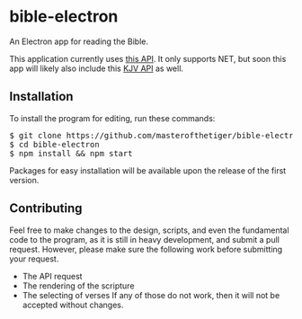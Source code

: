 # bible-electron
An Electron app for reading the Bible.

This application currently uses [this API](http://labs.bible.org/api_web_service). It only supports NET, but soon this app will likely also include this [KJV API](http://bible-api.com) as well. 

## Installation
To install the program for editing, run these commands:
<pre>
$ git clone https://github.com/masterofthetiger/bible-electron
$ cd bible-electron
$ npm install && npm start
</pre>

Packages for easy installation will be available upon the release of the first version. 

## Contributing
Feel free to make changes to the design, scripts, and even the fundamental code to the program, as it is still in heavy development, and submit a pull request. However, please make sure the following work before submitting your request.
- The API request
- The rendering of the scripture
- The selecting of verses
If any of those do not work, then it will not be accepted without changes. 
